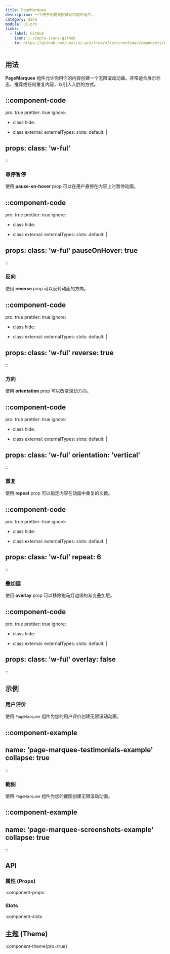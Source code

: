 ```yaml
---
title: PageMarquee
description: 一个用于创建无限滚动内容的组件。
category: data
module: ui-pro
links:
  - label: GitHub
    icon: i-simple-icons-github
    to: https://github.com/nuxt/ui-pro/tree/v3/src/runtime/components/PageMarquee.vue
---
```


## 用法

**PageMarquee** 组件允许你用你的内容创建一个无限滚动动画。非常适合展示标志、推荐或任何重复内容，以引人入胜的方式。

::component-code
---
pro: true
prettier: true
ignore:
  - class
hide:
  - class
external:
externalTypes:
slots:
  default: |

    <UIcon name="i-simple-icons-github" class="size-10 shrink-0" />
    <UIcon name="i-simple-icons-discord" class="size-10 shrink-0" />
    <UIcon name="i-simple-icons-x" class="size-10 shrink-0" />
    <UIcon name="i-simple-icons-instagram" class="size-10 shrink-0" />
    <UIcon name="i-simple-icons-linkedin" class="size-10 shrink-0" />
    <UIcon name="i-simple-icons-facebook" class="size-10 shrink-0" />

props:
  class: 'w-ful'
---
<UIcon name="i-simple-icons-github" class="size-10 shrink-0"></UIcon>
<UIcon name="i-simple-icons-discord" class="size-10 shrink-0"></UIcon>
<UIcon name="i-simple-icons-x" class="size-10 shrink-0"></UIcon>
<UIcon name="i-simple-icons-instagram" class="size-10 shrink-0"></UIcon>
<UIcon name="i-simple-icons-linkedin" class="size-10 shrink-0"></UIcon>
<UIcon name="i-simple-icons-facebook" class="size-10 shrink-0"></UIcon>
::

### 悬停暂停

使用 **pause-on-hover** prop 可以在用户悬停在内容上时暂停动画。

::component-code
---
pro: true
prettier: true
ignore:
  - class
hide:
  - class
external:
externalTypes:
slots:
  default: |

    <UIcon name="i-simple-icons-github" class="size-10 shrink-0" />
    <UIcon name="i-simple-icons-discord" class="size-10 shrink-0" />
    <UIcon name="i-simple-icons-x" class="size-10 shrink-0" />
    <UIcon name="i-simple-icons-instagram" class="size-10 shrink-0" />
    <UIcon name="i-simple-icons-linkedin" class="size-10 shrink-0" />
    <UIcon name="i-simple-icons-facebook" class="size-10 shrink-0" />

props:
  class: 'w-ful'
  pauseOnHover: true
---
<UIcon name="i-simple-icons-github" class="size-10 shrink-0"></UIcon>
<UIcon name="i-simple-icons-discord" class="size-10 shrink-0"></UIcon>
<UIcon name="i-simple-icons-x" class="size-10 shrink-0"></UIcon>
<UIcon name="i-simple-icons-instagram" class="size-10 shrink-0"></UIcon>
<UIcon name="i-simple-icons-linkedin" class="size-10 shrink-0"></UIcon>
<UIcon name="i-simple-icons-facebook" class="size-10 shrink-0"></UIcon>
::

### 反向

使用 **reverse** prop 可以反转动画的方向。

::component-code
---
pro: true
prettier: true
ignore:
  - class
hide:
  - class
external:
externalTypes:
slots:
  default: |

    <UIcon name="i-simple-icons-github" class="size-10 shrink-0" />
    <UIcon name="i-simple-icons-discord" class="size-10 shrink-0" />
    <UIcon name="i-simple-icons-x" class="size-10 shrink-0" />
    <UIcon name="i-simple-icons-instagram" class="size-10 shrink-0" />
    <UIcon name="i-simple-icons-linkedin" class="size-10 shrink-0" />
    <UIcon name="i-simple-icons-facebook" class="size-10 shrink-0" />

props:
  class: 'w-ful'
  reverse: true
---
<UIcon name="i-simple-icons-github" class="size-10 shrink-0"></UIcon>
<UIcon name="i-simple-icons-discord" class="size-10 shrink-0"></UIcon>
<UIcon name="i-simple-icons-x" class="size-10 shrink-0"></UIcon>
<UIcon name="i-simple-icons-instagram" class="size-10 shrink-0"></UIcon>
<UIcon name="i-simple-icons-linkedin" class="size-10 shrink-0"></UIcon>
<UIcon name="i-simple-icons-facebook" class="size-10 shrink-0"></UIcon>
::

### 方向

使用 **orientation** prop 可以改变滚动方向。

::component-code
---
pro: true
prettier: true
ignore:
  - class
hide:
  - class
external:
externalTypes:
slots:
  default: |

    <UIcon name="i-simple-icons-github" class="size-10 shrink-0" />
    <UIcon name="i-simple-icons-discord" class="size-10 shrink-0" />
    <UIcon name="i-simple-icons-x" class="size-10 shrink-0" />
    <UIcon name="i-simple-icons-instagram" class="size-10 shrink-0" />
    <UIcon name="i-simple-icons-linkedin" class="size-10 shrink-0" />
    <UIcon name="i-simple-icons-facebook" class="size-10 shrink-0" />

props:
  class: 'w-ful'
  orientation: 'vertical'
---
<UIcon name="i-simple-icons-github" class="size-10 shrink-0"></UIcon>
<UIcon name="i-simple-icons-discord" class="size-10 shrink-0"></UIcon>
<UIcon name="i-simple-icons-x" class="size-10 shrink-0"></UIcon>
<UIcon name="i-simple-icons-instagram" class="size-10 shrink-0"></UIcon>
<UIcon name="i-simple-icons-linkedin" class="size-10 shrink-0"></UIcon>
<UIcon name="i-simple-icons-facebook" class="size-10 shrink-0"></UIcon>
::

### 重复

使用 **repeat** prop 可以指定内容在动画中重复的次数。

::component-code
---
pro: true
prettier: true
ignore:
  - class
hide:
  - class
external:
externalTypes:
slots:
  default: |

    <UIcon name="i-simple-icons-github" class="size-10 shrink-0" />
    <UIcon name="i-simple-icons-discord" class="size-10 shrink-0" />
    <UIcon name="i-simple-icons-x" class="size-10 shrink-0" />
    <UIcon name="i-simple-icons-instagram" class="size-10 shrink-0" />
    <UIcon name="i-simple-icons-linkedin" class="size-10 shrink-0" />
    <UIcon name="i-simple-icons-facebook" class="size-10 shrink-0" />

props:
  class: 'w-ful'
  repeat: 6
---
<UIcon name="i-simple-icons-github" class="size-10 shrink-0"></UIcon>
<UIcon name="i-simple-icons-discord" class="size-10 shrink-0"></UIcon>
<UIcon name="i-simple-icons-x" class="size-10 shrink-0"></UIcon>
<UIcon name="i-simple-icons-instagram" class="size-10 shrink-0"></UIcon>
<UIcon name="i-simple-icons-linkedin" class="size-10 shrink-0"></UIcon>
<UIcon name="i-simple-icons-facebook" class="size-10 shrink-0"></UIcon>
::

### 叠加层

使用 **overlay** prop 可以移除跑马灯边缘的渐变叠加层。

::component-code
---
pro: true
prettier: true
ignore:
  - class
hide:
  - class
external:
externalTypes:
slots:
  default: |

    <UIcon name="i-simple-icons-github" class="size-10 shrink-0" />
    <UIcon name="i-simple-icons-discord" class="size-10 shrink-0" />
    <UIcon name="i-simple-icons-x" class="size-10 shrink-0" />
    <UIcon name="i-simple-icons-instagram" class="size-10 shrink-0" />
    <UIcon name="i-simple-icons-linkedin" class="size-10 shrink-0" />
    <UIcon name="i-simple-icons-facebook" class="size-10 shrink-0" />

props:
  class: 'w-ful'
  overlay: false
---
<UIcon name="i-simple-icons-github" class="size-10 shrink-0"></UIcon>
<UIcon name="i-simple-icons-discord" class="size-10 shrink-0"></UIcon>
<UIcon name="i-simple-icons-x" class="size-10 shrink-0"></UIcon>
<UIcon name="i-simple-icons-instagram" class="size-10 shrink-0"></UIcon>
<UIcon name="i-simple-icons-linkedin" class="size-10 shrink-0"></UIcon>
<UIcon name="i-simple-icons-facebook" class="size-10 shrink-0"></UIcon>
::

## 示例

### 用户评价

使用 `PageMarquee` 组件为您的用户评价创建无限滚动动画。

::component-example
---
name: 'page-marquee-testimonials-example'
collapse: true
---
::

### 截图

使用 `PageMarquee` 组件为您的截图创建无限滚动动画。

::component-example
---
name: 'page-marquee-screenshots-example'
collapse: true
---
::

## API

### 属性 (Props)

:component-props

### Slots

:component-slots

## 主题 (Theme)

:component-theme{pro=true}

